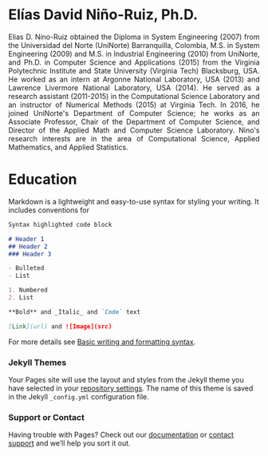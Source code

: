# Elías David Niño-Ruiz, Ph.D.

<div style="text-align: justify">Elias D. Nino-Ruiz obtained the Diploma in System Engineering (2007) from the Universidad del Norte (UniNorte) Barranquilla, Colombia, M.S. in System Engineering (2009) and M.S. in Industrial Engineering (2010) from UniNorte, and Ph.D. in Computer Science and Applications (2015) from the Virginia Polytechnic Institute and State University (Virginia Tech) Blacksburg, USA. He worked as an intern at Argonne National Laboratory, USA (2013) and Lawrence Livermore National Laboratory, USA (2014). He served as a research assistant (2011-2015) in the Computational Science Laboratory and an instructor of Numerical Methods (2015) at Virginia Tech. In 2016, he joined UniNorte's Department of Computer Science; he works as an Associate Professor, Chair of the Department of Computer Science, and Director of the Applied Math and Computer Science Laboratory. Nino's research interests are in the area of Computational Science, Applied Mathematics, and Applied Statistics.</div>

# Education

Markdown is a lightweight and easy-to-use syntax for styling your writing. It includes conventions for

```markdown
Syntax highlighted code block

# Header 1
## Header 2
### Header 3

- Bulleted
- List

1. Numbered
2. List

**Bold** and _Italic_ and `Code` text

[Link](url) and ![Image](src)
```

For more details see [Basic writing and formatting syntax](https://docs.github.com/en/github/writing-on-github/getting-started-with-writing-and-formatting-on-github/basic-writing-and-formatting-syntax).

### Jekyll Themes

Your Pages site will use the layout and styles from the Jekyll theme you have selected in your [repository settings](https://github.com/enino84/enino84.github.io/settings/pages). The name of this theme is saved in the Jekyll `_config.yml` configuration file.

### Support or Contact

Having trouble with Pages? Check out our [documentation](https://docs.github.com/categories/github-pages-basics/) or [contact support](https://support.github.com/contact) and we’ll help you sort it out.
